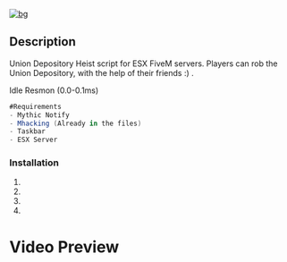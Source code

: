 [![bg][banner]][website]

[banner]: https://cdn.discordapp.com/attachments/851650166473097217/879125353178730526/Union.png
[website]: https://tronix.website

## Description
Union Depository Heist script for ESX FiveM servers. Players can rob the Union Depository, with the help of their friends :) .


Idle Resmon (0.0-0.1ms)
```cs
#Requirements
- Mythic Notify
- Mhacking (Already in the files)
- Taskbar
- ESX Server
```

### Installation
1. 
2. 
3. 
4. 

# Video Preview
